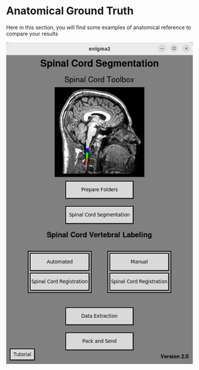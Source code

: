 # Anatomical Ground Truth  

Here in this section, you will find some examples of anatomical reference to compare your results  


!["enigma2 interface"](img/interface.png)


